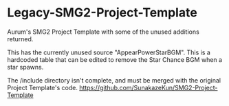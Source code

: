 # Legacy-SMG2-Project-Template
Aurum's SMG2 Project Template with some of the unused additions returned.

This has the currently unused source "AppearPowerStarBGM".
This is a hardcoded table that can be edited to remove the Star Chance BGM when a star spawns.

The /include directory isn't complete, and must be merged with the original Project Template's code.
https://github.com/SunakazeKun/SMG2-Project-Template
